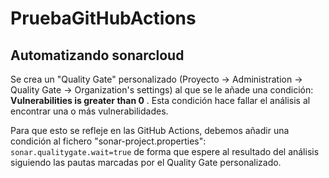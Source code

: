 # PruebaGitHubActions
## Automatizando sonarcloud

Se crea un "Quality Gate" personalizado (Proyecto -> Administration -> Quality Gate -> Organization's settings) al que se le añade una condición:
**Vulnerabilities is greater than 0** . Esta condición hace fallar el análisis al encontrar una o más vulnerabilidades.

Para que esto se refleje en las GitHub Actions, debemos añadir una condición al fichero "sonar-project.properties":
``` sonar.qualitygate.wait=true ```
 de forma que espere al resultado del análisis siguiendo las pautas marcadas por el Quality Gate personalizado.
